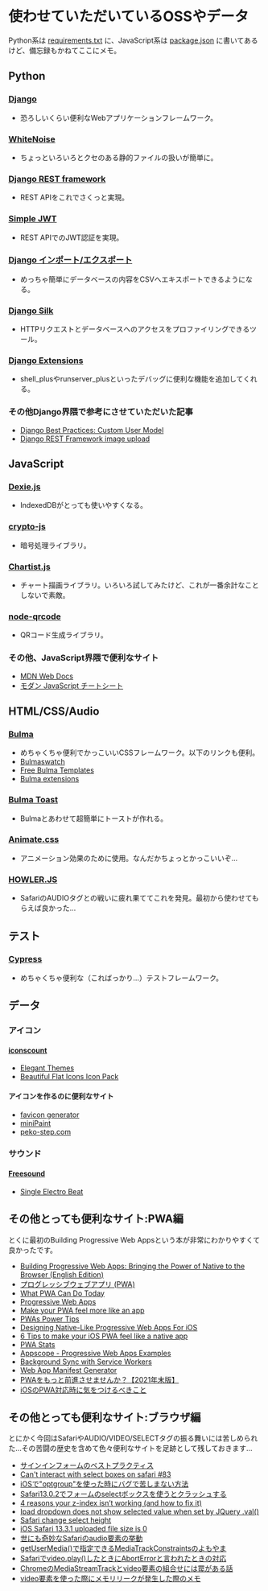 # 使わせていただいているOSSやデータ

Python系は [requirements.txt](./requirements.txt) に、JavaScript系は [package.json](./package.json) に書いてあるけど、備忘録もかねてここにメモ。

## Python

### [Django](https://www.djangoproject.com/)

- 恐ろしいくらい便利なWebアプリケーションフレームワーク。

### [WhiteNoise](https://whitenoise.evans.io/en/stable/)

- ちょっといろいろとクセのある静的ファイルの扱いが簡単に。

### [Django REST framework](https://www.django-rest-framework.org/)

- REST APIをこれでさくっと実現。

### [Simple JWT](https://django-rest-framework-simplejwt.readthedocs.io/en/latest/)

- REST APIでのJWT認証を実現。

### [Django インポート/エクスポート](https://kurozumi.github.io/django-import-export/)

- めっちゃ簡単にデータベースの内容をCSVへエキスポートできるようになる。

### [Django Silk](https://github.com/jazzband/django-silk)

- HTTPリクエストとデータベースへのアクセスをプロファイリングできるツール。

### [Django Extensions](https://django-extensions.readthedocs.io/en/latest/)

- shell_plusやrunserver_plusといったデバッグに便利な機能を追加してくれる。

### その他Django界隈で参考にさせていただいた記事

- [Django Best Practices: Custom User Model](https://learndjango.com/tutorials/django-custom-user-model)
- [Django REST Framework image upload](https://stackoverflow.com/questions/45564130/django-rest-framework-image-upload)

## JavaScript

### [Dexie.js](https://dexie.org/)

- IndexedDBがとっても使いやすくなる。
  
### [crypto-js](https://github.com/brix/crypto-js)

- 暗号処理ライブラリ。

### [Chartist.js](https://gionkunz.github.io/chartist-js/)

- チャート描画ライブラリ。いろいろ試してみたけど、これが一番余計なことしないで素敵。

### [node-qrcode](https://github.com/soldair/node-qrcode)

- QRコード生成ライブラリ。

### その他、JavaScript界隈で便利なサイト

- [MDN Web Docs](https://developer.mozilla.org/ja/)
- [モダン JavaScript チートシート](https://mbeaudru.github.io/modern-js-cheatsheet/translations/ja-JP.html)

## HTML/CSS/Audio

### [Bulma](https://bulma.io/)

- めちゃくちゃ便利でかっこいいCSSフレームワーク。以下のリンクも便利。
- [Bulmaswatch](https://jenil.github.io/bulmaswatch/)
- [Free Bulma Templates](https://bulmatemplates.github.io/bulma-templates/)
- [Bulma extensions](https://bulma.io/extensions/)

### [Bulma Toast](https://rfoel.github.io/bulma-toast/)

- Bulmaとあわせて超簡単にトーストが作れる。

### [Animate.css](https://animate.style/)

- アニメーション効果のために使用。なんだかちょっとかっこいいぞ…

### [HOWLER.JS](https://howlerjs.com)

- SafariのAUDIOタグとの戦いに疲れ果ててこれを発見。最初から使わせてもらえば良かった…

## テスト

### [Cypress](https://www.cypress.io/)

- めちゃくちゃ便利な（こればっかり…）テストフレームワーク。

## データ

### アイコン

#### [iconscount](https://iconscout.com/)

- [Elegant Themes](https://iconscout.com/contributors/elegant-themes)
- [Beautiful Flat Icons Icon Pack](https://iconscout.com/icon-pack/beautiful-flat-icons-1)

#### アイコンを作るのに便利なサイト

- [favicon generator](https://ao-system.net/favicongenerator/)
- [miniPaint](https://viliusle.github.io/miniPaint/)
- [peko-step.com](https://www.peko-step.com/tool/alphachannel.html)

### サウンド

#### [Freesound](https://freesound.org/)

- [Single Electro Beat](https://freesound.org/people/Jofae/sounds/369724/)

## その他とっても便利なサイト:PWA編

とくに最初のBuilding Progressive Web Appsという本が非常にわかりやすくて良かったです。

- [Building Progressive Web Apps: Bringing the Power of Native to the Browser (English Edition)](https://www.oreilly.com/library/view/building-progressive-web/9781491961643/)
- [プログレッシブウェブアプリ (PWA)](https://developer.mozilla.org/ja/docs/Web/Progressive_web_apps)
- [What PWA Can Do Today](https://whatpwacando.today/)
- [Progressive Web Apps](https://web.dev/progressive-web-apps/)
- [Make your PWA feel more like an app](https://web.dev/app-like-pwas/)
- [PWAs Power Tips](https://firt.dev/pwa-design-tips/)
- [Designing Native-Like Progressive Web Apps For iOS](https://medium.com/appscope/designing-native-like-progressive-web-apps-for-ios-1b3cdda1d0e8)
- [6 Tips to make your iOS PWA feel like a native app](https://www.netguru.com/blog/pwa-ios)
- [PWA Stats](https://www.pwastats.com/)
- [Appscope - Progressive Web Apps Examples](https://appsco.pe/)
- [Background Sync with Service Workers](https://davidwalsh.name/background-sync)
- [Web App Manifest Generator](https://app-manifest.firebaseapp.com/)
- [PWAをもっと前進させませんか？【2021年末版】](https://zenn.dev/kaa_a_zu/articles/701efdbb4a7a49)
- [iOSのPWA対応時に気をつけるべきこと](https://qiita.com/zprodev/items/e5db743727c5722874cb)

## その他とっても便利なサイト:ブラウザ編

とにかく今回はSafariやAUDIO/VIDEO/SELECTタグの振る舞いには苦しめられた…その苦闘の歴史を含めて色々便利なサイトを足跡として残しておきます…

- [サインインフォームのベストプラクティス](https://web.dev/i18n/ja/sign-in-form-best-practices/)
- [Can't interact with select boxes on safari #83](https://github.com/nightwatchjs/nightwatch-docs/issues/83)
- [iOSで"optgroup"を使った時にバグで苦しまない方法](https://www.kabanoki.net/6149/)
- [Safari13.0.2でフォームのselectボックスを使うとクラッシュする](https://code-pocket.info/20191012267/)
- [4 reasons your z-index isn’t working (and how to fix it)](https://www.freecodecamp.org/news/4-reasons-your-z-index-isnt-working-and-how-to-fix-it-coder-coder-6bc05f103e6c/)
- [Ipad dropdown does not show selected value when set by JQuery .val()](https://stackoverflow.com/questions/6861536/ipad-dropdown-does-not-show-selected-value-when-set-by-jquery-val)
- [Safari change select height](https://coderedirect.com/questions/541010/safari-change-select-height)
- [iOS Safari 13.3.1 uploaded file size is 0](https://stackoverflow.com/questions/60729546/ios-safari-13-3-1-uploaded-file-size-is-0)
- [世にも奇妙なSafariのaudio要素の挙動](https://rch850.hatenablog.com/entry/2021/07/26/015048)
- [getUserMedia()で指定できるMediaTrackConstraintsのよもやま](https://lealog.hateblo.jp/entry/2017/08/21/155211)
- [Safariでvideo.play()したときにAbortErrorと言われたときの対応](https://qiita.com/mikan17/items/3d75d5c9f002386a494e)
- [ChromeのMediaStreamTrackとvideo要素の組合せには罠がある話](https://lealog.hateblo.jp/entry/2017/08/10/150100)
- [video要素を使った際にメモリリークが発生した際のメモ](https://qiita.com/qianer-fengtian/items/89980fbb420171cd3d2e)
